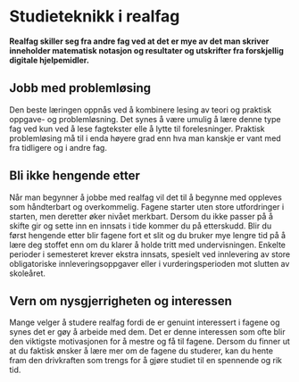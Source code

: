 # Studieteknikk i realfag

**Realfag skiller seg fra andre fag ved at det er mye av det man skriver inneholder matematisk notasjon og resultater og utskrifter fra forskjellig digitale hjelpemidler.**

## Jobb med problemløsing
Den beste læringen oppnås ved å kombinere lesing av teori og praktisk oppgave- og problemløsning. Det synes å være umulig å lære denne type fag ved kun ved å lese fagtekster elle å lytte til forelesninger. Praktisk problemløsing må til i enda høyere grad enn hva man kanskje er vant med fra tidligere og i andre fag.

## Bli ikke hengende etter
Når man begynner å jobbe med realfag vil det til å begynne med oppleves som håndterbart og overkommelig. Fagene starter uten store utfordringer i starten, men deretter øker nivået merkbart. Dersom du ikke passer på å skifte gir og sette inn en innsats i tide kommer du på etterskudd. Blir du først hengende etter blir fagene fort et slit og du bruker mye lengre tid på å lære deg stoffet enn om du klarer å holde tritt med undervisningen. Enkelte perioder i semesteret krever ekstra innsats, spesielt ved innlevering av store obligatoriske innleveringsoppgaver eller i vurderingsperioden mot slutten av skoleåret.

## Vern om nysgjerrigheten og interessen
Mange velger å studere realfag fordi de er genuint interessert i fagene og synes det er gøy å arbeide med dem. Det er denne interessen som ofte blir den viktigste motivasjonen for å mestre og få til fagene. Dersom du finner ut at du faktisk ønsker å lære mer om de fagene du studerer, kan du hente fram den drivkraften som trengs for å gjøre studiet til en spennende og rik tid.